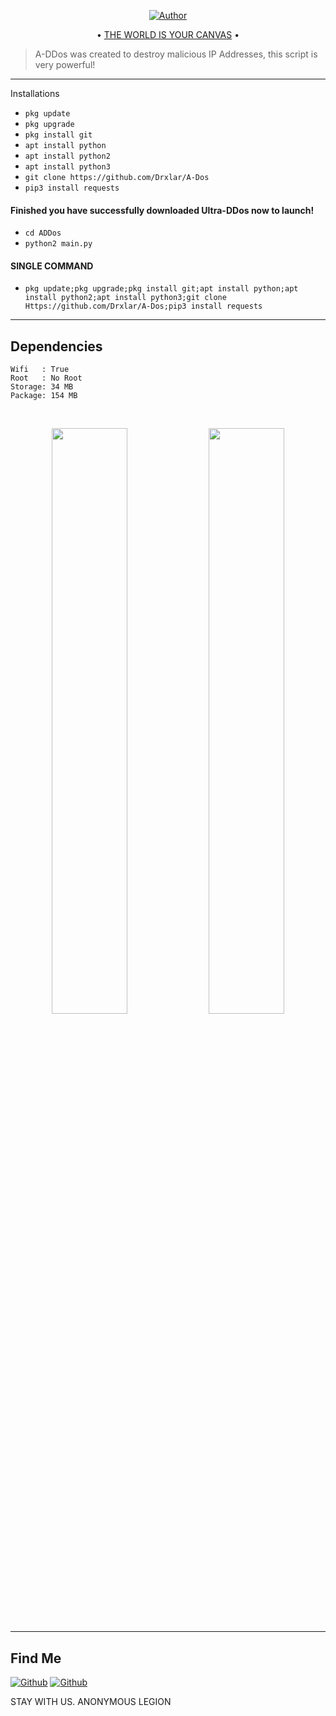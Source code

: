  </p>

<p align="center">    
   <a 
href="https://github.com/Drxlar"><img title="Author" src="https://img.shields.io/badge/Author-Drxlar-blue?style=for-the-badge&logo=github"></a> 

</p>

<p align="center">
• <a
href="https://github.com/Drxlar/A-DDos/wiki">THE WORLD IS YOUR CANVAS</a> •

</p>

> A-DDos was created to destroy malicious IP Addresses, this script is very powerful!

----

Installations

* `pkg update`
* `pkg upgrade`
* `pkg install git`
* `apt install python`
* `apt install python2`
* `apt install python3`
* `git clone https://github.com/Drxlar/A-Dos`
* `pip3 install requests`


#### Finished you have successfully downloaded Ultra-DDos now to launch!

* `cd ADDos`
* `python2 main.py`

#### SINGLE COMMAND

* `pkg update;pkg upgrade;pkg install git;apt install python;apt install python2;apt install python3;git clone Https://github.com/Drxlar/A-Dos;pip3 install requests`

-----
## Dependencies

```
Wifi   : True
Root   : No Root
Storage: 34 MB
Package: 154 MB
```

<br>
<p align="center">
<img width="49.0%" src="https://raw.githubusercontent.com/mishakorzik/Ultra-DDos/main/src/IMG_20210924_111547.jpg"/> 
<img width="49.0%" src="https://raw.githubusercontent.com/mishakorzik/Ultra-DDos/main/src/IMG_20210924_111604.jpg"/> 
</p>

--------

## Find Me 
[![Github](https://img.shields.io/badge/GitHub-Drxlar-Blue?style=for-the-badge&logo=github)](https://github.com/Drxlar)
[![Github](https://img.shields.io/badge/Facebook-Drxlar-blue?style=for-the-badge&logo=Facebook)](https://Facebook.com/MrSycarion)

STAY WITH US. ANONYMOUS LEGION